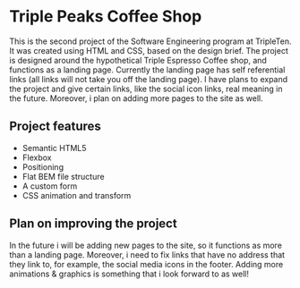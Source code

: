# Triple Peaks Coffee Shop

This is the second project of the Software Engineering program at TripleTen. It was created using HTML and CSS, based on the design brief. The project is designed around the hypothetical Triple Espresso Coffee shop, and functions as a landing page. Currently the landing page has self referential links (all links will not take you off the landing page). I have plans to expand the project and give certain links, like the social icon links, real meaning in the future. Moreover, i plan on adding more pages to the site as well.

## Project features

- Semantic HTML5
- Flexbox
- Positioning
- Flat BEM file structure
- A custom form
- CSS animation and transform

## Plan on improving the project

In the future i will be adding new pages to the site, so it functions as more than a landing page. Moreover, i need to fix links that have no address that they link to, for example, the social media icons in the footer. Adding more animations & graphics is something that i look forward to as well!

